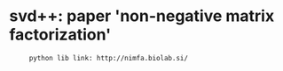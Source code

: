 # svd++: paper 'non-negative matrix factorization'
         python lib link: http://nimfa.biolab.si/ 
